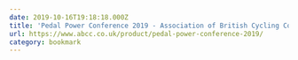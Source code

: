 ```yaml
---
date: 2019-10-16T19:18:18.000Z
title: 'Pedal Power Conference 2019 - Association of British Cycling Coaches'
url: https://www.abcc.co.uk/product/pedal-power-conference-2019/
category: bookmark
---
```

